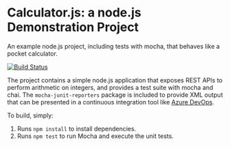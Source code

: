 Calculator.js: a node.js Demonstration Project
==============================================
An example node.js project, including tests with mocha, that behaves like
a pocket calculator.

[![Build Status](https://dataprim.visualstudio.com/Parts%20Unlimited/_apis/build/status/kparushev.calculator?branchName=master)](https://dataprim.visualstudio.com/Parts%20Unlimited/_build/latest?definitionId=3&branchName=master)

The project contains a simple node.js application that exposes REST APIs
to perform arithmetic on integers, and provides a test suite with mocha
and chai.  The `mocha-junit-reporters` package is included to provide XML
output that can be presented in a continuous integration tool like
[Azure DevOps](https://azure.com/devops).

To build, simply:

1. Runs `npm install` to install dependencies.
2. Runs `npm test` to run Mocha and execute the unit tests.

